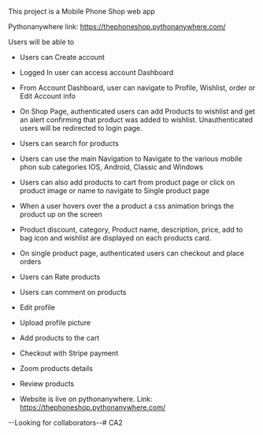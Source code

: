 This project is a Mobile Phone Shop web app

Pythonanywhere link: https://thephoneshop.pythonanywhere.com/

Users will be able to

* Users can Create account

* Logged In user can access account Dashboard

* From Account Dashboard, user can navigate to Profile, Wishlist, order or Edit Account info

* On Shop Page, authenticated users can add Products to wishlist and get an alert confirming that product was added to wishlist. Unauthenticated users will be redirected to login page. 

* Users can search for products

* Users can use the main Navigation to Navigate to the various mobile phon sub categories IOS, Android, Classic and Windows

* Users can also add products to cart from product page or click on product image or name to navigate to Single product page

* When a user hovers over the a product a css animation brings the product up on the screen

* Product discount, category, Product name, description, price, add to bag icon and wishlist are displayed on each products card.

* On single product page, authenticated users can checkout and place orders

* Users can Rate products

* Users can comment on products

* Edit profile

* Upload profile picture

* Add products to the cart

* Checkout with Stripe payment

* Zoom products details

* Review products

* Website is live on pythonanywhere. Link: https://thephoneshop.pythonanywhere.com/


--Looking for collaborators--# CA2
